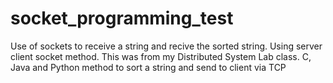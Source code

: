# socket_programming_test
Use of sockets to receive a string and recive the sorted string. Using server client socket method.
This was from my Distributed System Lab class.
C, Java and Python method to sort a string and send to client via TCP
